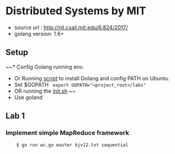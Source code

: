 Distributed Systems by MIT
==========

* source url : http://nil.csail.mit.edu/6.824/2017/
* golang version: 1.6+

## Setup
~~* Config Golang running env.
* Or Running [script](https://github.com/haocs/dotfiles/blob/master/scripts/InstallLangs.sh) to install Golang and config PATH on Ubuntu.
* Set $GOPATH ``` export GOPATH="<project_root>/labs"```
* OR running the [init.sh](https://github.com/haocs/MIT_Distributed_Systems/blob/master/init.sh)
~~
* Use goland

## Lab 1 
### Implement simple MapReduce framework
``` bash
	$ go run wc.go master kjv12.txt sequential
```
